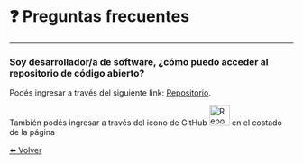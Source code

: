 # ❓️ Preguntas frecuentes

---

### Soy desarrollador/a de software, ¿cómo puedo acceder al repositorio de código abierto?

Podés ingresar a través del siguiente link:  [Repositorio](https://github.com/labunsl/LibreLabUNSL).

También podés ingresar a través del icono de GitHub <a href="https://github.com/labunsl/LibreLabUNSL"><img src="/assets/img/github.png" alt="Repositorio GitHub" height="36"></a> en el costado de la página

[⬅️ Volver](./)
